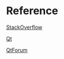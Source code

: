 

# Reference 

[StackOverflow](https://stackoverflow.com/questions/6990978/how-can-i-know-which-of-the-dev-input-eventx-x-0-7-have-the-linux-input-stre)

[Qt](http://doc.qt.io/qt-5/embedded-linux.html)

[QtForum](https://forum.qt.io/topic/47830/solved-no-input-on-linuxfb-and-eglfs)
